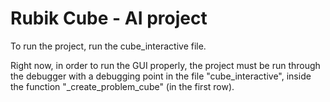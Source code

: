 # Rubik Cube - AI project

To run the project, run the cube_interactive file.

Right now, in order to run the GUI properly,
the project must be run through the debugger with a debugging point in the file "cube_interactive",
inside the function "_create_problem_cube" (in the first row).


